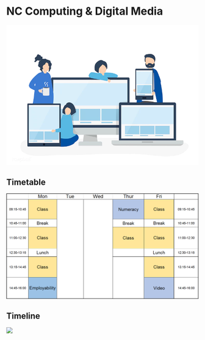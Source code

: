 # NC Computing & Digital Media

![](../.gitbook/assets/image%20%287%29.png)

## Timetable <a id="timetable"></a>

![](../.gitbook/assets/tt2.png)

## Timeline <a id="timeline"></a>

![](https://tutor.neocities.org/Timeline5.png)

